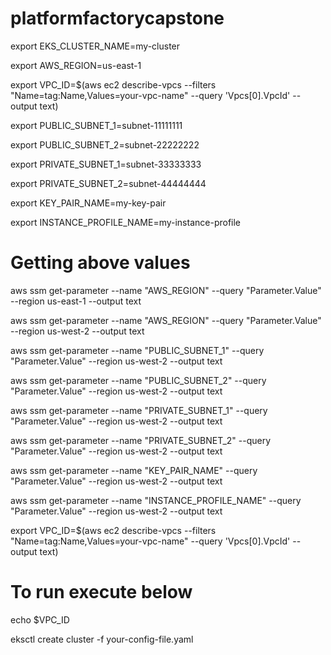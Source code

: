 # platformfactorycapstone
export EKS_CLUSTER_NAME=my-cluster

export AWS_REGION=us-east-1

export VPC_ID=$(aws ec2 describe-vpcs --filters "Name=tag:Name,Values=your-vpc-name" --query 'Vpcs[0].VpcId' --output text)


export PUBLIC_SUBNET_1=subnet-11111111

export PUBLIC_SUBNET_2=subnet-22222222

export PRIVATE_SUBNET_1=subnet-33333333

export PRIVATE_SUBNET_2=subnet-44444444

export KEY_PAIR_NAME=my-key-pair

export INSTANCE_PROFILE_NAME=my-instance-profile

# Getting above values
aws ssm get-parameter --name "AWS_REGION" --query "Parameter.Value" --region us-east-1 --output text

aws ssm get-parameter --name "AWS_REGION" --query "Parameter.Value" --region us-west-2 --output text

aws ssm get-parameter --name "PUBLIC_SUBNET_1" --query "Parameter.Value" --region us-west-2 --output text

aws ssm get-parameter --name "PUBLIC_SUBNET_2" --query "Parameter.Value" --region us-west-2 --output text

aws ssm get-parameter --name "PRIVATE_SUBNET_1" --query "Parameter.Value" --region us-west-2 --output text

aws ssm get-parameter --name "PRIVATE_SUBNET_2" --query "Parameter.Value" --region us-west-2 --output text

aws ssm get-parameter --name "KEY_PAIR_NAME" --query "Parameter.Value" --region us-west-2 --output text

aws ssm get-parameter --name "INSTANCE_PROFILE_NAME" --query "Parameter.Value" --region us-west-2 --output text

export VPC_ID=$(aws ec2 describe-vpcs --filters "Name=tag:Name,Values=your-vpc-name" --query 'Vpcs[0].VpcId' --output text)



# To run execute below

echo $VPC_ID

eksctl create cluster -f your-config-file.yaml




